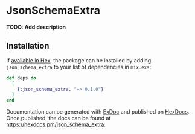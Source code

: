 # JsonSchemaExtra

**TODO: Add description**

## Installation

If [available in Hex](https://hex.pm/docs/publish), the package can be installed
by adding `json_schema_extra` to your list of dependencies in `mix.exs`:

```elixir
def deps do
  [
    {:json_schema_extra, "~> 0.1.0"}
  ]
end
```

Documentation can be generated with [ExDoc](https://github.com/elixir-lang/ex_doc)
and published on [HexDocs](https://hexdocs.pm). Once published, the docs can
be found at <https://hexdocs.pm/json_schema_extra>.

